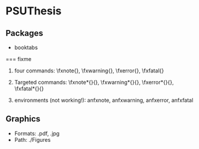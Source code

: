 PSUThesis
=========

Packages
--------
- booktabs

=== fixme

1. four commands: \fxnote{}, \fxwarning{}, \fxerror{}, \fxfatal{}

2. Targeted commands: \fxnote*{}{}, \fxwarning*{}{}, \fxerror*{}{}, \fxfatal*{}{}

3. environments (not working!): anfxnote, anfxwarning, anfxerror, anfxfatal

Graphics
--------
- Formats: .pdf, .jpg
- Path: ./Figures
